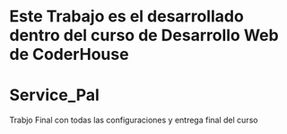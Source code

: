# Este Trabajo es el desarrollado dentro del curso de Desarrollo Web de CoderHouse
# Service_Pal
Trabjo Final con todas las configuraciones y entrega final del curso
